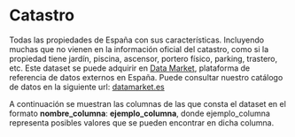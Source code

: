 # Catastro

Todas las propiedades de España con sus características. Incluyendo muchas que no vienen en la información oficial del catastro, como si la propiedad tiene jardín, piscina, ascensor, portero físico, parking, trastero, etc. Este dataset se puede adquirir en [Data Market](https://datamarket.es/#catastro-dataset), plataforma de referencia de datos externos en España. Puede consultar nuestro catálogo de datos en la siguiente url: [datamarket.es](https://datamarket.es/)

A continuación se muestran las columnas de las que consta el dataset en el formato __nombre_columna__: __ejemplo_columna__, donde ejemplo_columna representa posibles valores que se pueden encontrar en dicha columna.
